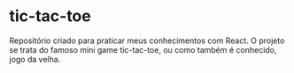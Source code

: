 # tic-tac-toe
Repositório criado para praticar meus conhecimentos com React. O projeto se trata do famoso mini game tic-tac-toe, ou como também é conhecido, jogo da velha.

